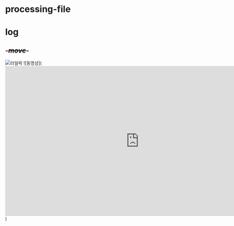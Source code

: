 # processing-file
# log
## *-~~move~~-*
![라일락](http://cfile28.uf.tistory.com/image/254E963E518765DF29A51B)
![동영상](<iframe width="854" height="480" src="https://www.youtube.com/embed/fWo5aZ3vmig" frameborder="0" allow="autoplay; encrypted-media" allowfullscreen></iframe>)
